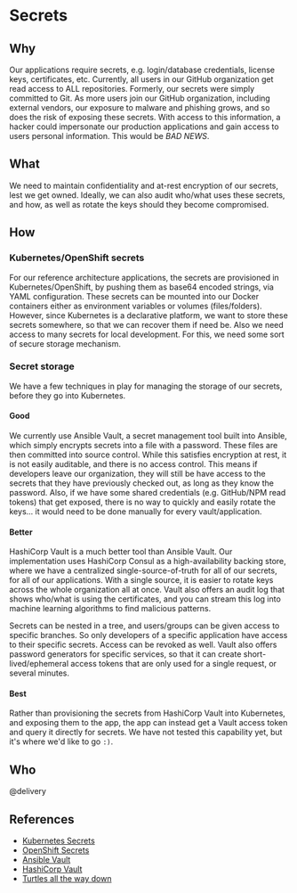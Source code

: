 # Secrets

## Why

Our applications require secrets, e.g. login/database credentials, license keys, certificates, etc. Currently, all users in our GitHub organization get read access to ALL repositories. Formerly, our secrets were simply committed to Git. As more users join our GitHub organization, including external vendors, our exposure to malware and phishing grows, and so does the risk of exposing these secrets. With access to this information, a hacker could impersonate our production applications and gain access to users personal information. This would be *BAD NEWS*.

## What

We need to maintain confidentiality and at-rest encryption of our secrets, lest we get owned. Ideally, we can also audit who/what uses these secrets, and how, as well as rotate the keys should they become compromised.

## How

### Kubernetes/OpenShift secrets

For our reference architecture applications, the secrets are provisioned in Kubernetes/OpenShift, by pushing them as base64 encoded strings, via YAML configuration. These secrets can be mounted into our Docker containers either as environment variables or volumes (files/folders). However, since Kubernetes is a declarative platform, we want to store these secrets somewhere, so that we can recover them if need be. Also we need access to many secrets for local development. For this, we need some sort of secure storage mechanism.

### Secret storage

We have a few techniques in play for managing the storage of our secrets, before they go into Kubernetes.

#### Good

We currently use Ansible Vault, a secret management tool built into Ansible, which simply encrypts secrets into a file with a password. These files are then committed into source control. While this satisfies encryption at rest, it is not easily auditable, and there is no access control. This means if developers leave our organization, they will still be have access to the secrets that they have previously checked out, as long as they know the password. Also, if we have some shared credentials (e.g. GitHub/NPM read tokens) that get exposed, there is no way to quickly and easily rotate the keys... it would need to be done manually for every vault/application.

#### Better

HashiCorp Vault is a much better tool than Ansible Vault. Our implementation uses HashiCorp Consul as a high-availability backing store, where we have a centralized single-source-of-truth for all of our secrets, for all of our applications. With a single source, it is easier to rotate keys across the whole organization all at once. Vault also offers an audit log that shows who/what is using the certificates, and you can stream this log into machine learning algorithms to find malicious patterns.

Secrets can be nested in a tree, and users/groups can be given access to specific branches. So only developers of a specific application have access to their specific secrets. Access can be revoked as well. Vault also offers password generators for specific services, so that it can create short-lived/ephemeral access tokens that are only used for a single request, or several minutes.

#### Best

Rather than provisioning the secrets from HashiCorp Vault into Kubernetes, and exposing them to the app, the app can instead get a Vault access token and query it directly for secrets. We have not tested this capability yet, but it's where we'd like to go `:)`.

## Who

@delivery

## References

- [Kubernetes Secrets](https://kubernetes.io/docs/concepts/configuration/secret/)
- [OpenShift Secrets](https://docs.openshift.com/container-platform/3.4/dev_guide/secrets.html)
- [Ansible Vault](http://docs.ansible.com/ansible/playbooks_vault.html)
- [HashiCorp Vault](https://www.vaultproject.io/)
- [Turtles all the way down](https://www.youtube.com/watch?v=OUSvv2maMYI)
